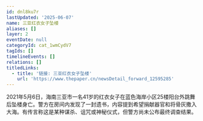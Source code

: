 ```yaml
---
id: dnl8ku7r
lastUpdated: '2025-06-07'
name: 三亚红衣女子坠楼
aliases: []
layer: 2
eventDate: null
categoryId: cat_1wmCydV7
tagIds: []
timelineEvents: []
relations: []
titledLinks:
  - title: '链接: 三亚红衣女子坠楼'
    url: 'https://www.thepaper.cn/newsDetail_forward_12595285'
---
```

2021年5月6日，海南三亚市一名41岁的红衣女子在蓝色海岸小区25楼阳台外跳舞后坠楼身亡。警方在房间内发现了一封遗书，内容提到希望捐献器官和将骨灰撒入大海。有传言称这是某种谋杀、诅咒或神秘仪式，但警方尚未公布最终调查结果。
